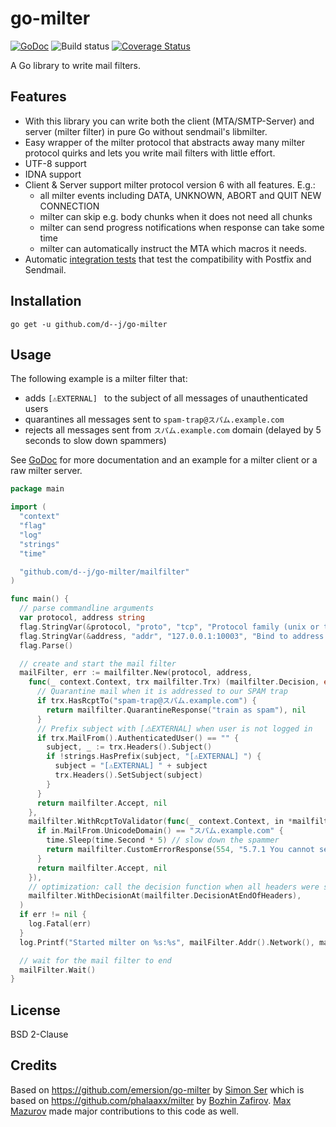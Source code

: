 # go-milter

[![GoDoc](https://godoc.org/github.com/d--j/go-milter?status.svg)](https://godoc.org/github.com/d--j/go-milter)
![Build status](https://github.com/d--j/go-milter/actions/workflows/go.yml/badge.svg?branch=main)
[![Coverage Status](https://coveralls.io/repos/github/d--j/go-milter/badge.svg?branch=main)](https://coveralls.io/github/d--j/go-milter?branch=main)

A Go library to write mail filters.

## Features

* With this library you can write both the client (MTA/SMTP-Server) and server (milter filter)
  in pure Go without sendmail's libmilter.
* Easy wrapper of the milter protocol that abstracts away many milter protocol quirks
  and lets you write mail filters with little effort.
* UTF-8 support
* IDNA support
* Client & Server support milter protocol version 6 with all features. E.g.:
  * all milter events including DATA, UNKNOWN, ABORT and QUIT NEW CONNECTION
  * milter can skip e.g. body chunks when it does not need all chunks
  * milter can send progress notifications when response can take some time 
  * milter can automatically instruct the MTA which macros it needs.
* Automatic [integration tests](integration/README.md) that test the compatibility with Postfix and Sendmail.

## Installation

```shell
go get -u github.com/d--j/go-milter
```

## Usage

The following example is a milter filter that:
* adds `[⚠️EXTERNAL] ` to the subject of all messages of unauthenticated users
* quarantines all messages sent to `spam-trap@スパム.example.com`
* rejects all messages sent from `スパム.example.com` domain (delayed by 5 seconds to slow down spammers)

See [GoDoc](https://godoc.org/github.com/d--j/go-milter/mailfilter) for more documentation and an example for a milter client or a raw milter server.

```go
package main

import (
  "context"
  "flag"
  "log"
  "strings"
  "time"

  "github.com/d--j/go-milter/mailfilter"
)

func main() {
  // parse commandline arguments
  var protocol, address string
  flag.StringVar(&protocol, "proto", "tcp", "Protocol family (unix or tcp)")
  flag.StringVar(&address, "addr", "127.0.0.1:10003", "Bind to address or unix domain socket")
  flag.Parse()

  // create and start the mail filter
  mailFilter, err := mailfilter.New(protocol, address,
    func(_ context.Context, trx mailfilter.Trx) (mailfilter.Decision, error) {
      // Quarantine mail when it is addressed to our SPAM trap
      if trx.HasRcptTo("spam-trap@スパム.example.com") {
        return mailfilter.QuarantineResponse("train as spam"), nil
      }
      // Prefix subject with [⚠️EXTERNAL] when user is not logged in
      if trx.MailFrom().AuthenticatedUser() == "" {
        subject, _ := trx.Headers().Subject()
        if !strings.HasPrefix(subject, "[⚠️EXTERNAL] ") {
          subject = "[⚠️EXTERNAL] " + subject
          trx.Headers().SetSubject(subject)
        }
      }
      return mailfilter.Accept, nil
    },
    mailfilter.WithRcptToValidator(func(_ context.Context, in *mailfilter.RcptToValidationInput) (mailfilter.Decision, error) {
      if in.MailFrom.UnicodeDomain() == "スパム.example.com" {
        time.Sleep(time.Second * 5) // slow down the spammer
        return mailfilter.CustomErrorResponse(554, "5.7.1 You cannot send from this domain"), nil
      }
      return mailfilter.Accept, nil
    }),
    // optimization: call the decision function when all headers were sent to us
    mailfilter.WithDecisionAt(mailfilter.DecisionAtEndOfHeaders),
  )
  if err != nil {
    log.Fatal(err)
  }
  log.Printf("Started milter on %s:%s", mailFilter.Addr().Network(), mailFilter.Addr().String())

  // wait for the mail filter to end
  mailFilter.Wait()
}
```

## License

BSD 2-Clause

## Credits

Based on https://github.com/emersion/go-milter by [Simon Ser](https://github.com/emersion) which is based on https://github.com/phalaaxx/milter by
[Bozhin Zafirov](https://github.com/phalaaxx). [Max Mazurov](https://github.com/foxcpp) made major contributions to this code as well.
